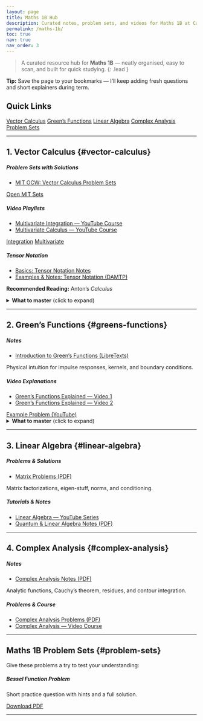 ```yaml
---
layout: page
title: Maths 1B Hub
description: Curated notes, problem sets, and videos for Maths 1B at Cambridge.
permalink: /maths-1b/
toc: true
nav: true
nav_order: 3
---
```


> A curated resource hub for **Maths 1B** — neatly organised, easy to scan, and built for quick studying.
{: .lead }

<div class="alert alert-info my-3" role="alert">
  <strong>Tip:</strong> Save the page to your bookmarks — I’ll keep adding fresh questions and short explainers during term.
</div>

## Quick Links
<div class="d-flex flex-wrap gap-2 mb-4">
  <a class="btn btn-primary btn-sm" href="#vector-calculus"><i class="fas fa-vector-square"></i> Vector Calculus</a>
  <a class="btn btn-primary btn-sm" href="#greens-functions"><i class="fas fa-wave-square"></i> Green’s Functions</a>
  <a class="btn btn-primary btn-sm" href="#linear-algebra"><i class="fas fa-th"></i> Linear Algebra</a>
  <a class="btn btn-primary btn-sm" href="#complex-analysis"><i class="fas fa-infinity"></i> Complex Analysis</a>
  <a class="btn btn-outline-secondary btn-sm" href="#problem-sets"><i class="fas fa-file-pen"></i> Problem Sets</a>
</div>

---

## 1. Vector Calculus {#vector-calculus}

<div class="row">
  <div class="col-md-6">
    <div class="card h-100 mb-3">
      <div class="card-body">
        <h5 class="card-title"><i class="fas fa-list-check"></i> Problem Sets with Solutions</h5>
        <ul class="mb-2">
          <li><a href="https://ocw.mit.edu" target="_blank" rel="noopener">MIT OCW: Vector Calculus Problem Sets</a></li>
        </ul>
        <a class="btn btn-sm btn-outline-primary" href="https://ocw.mit.edu" target="_blank" rel="noopener">Open MIT Sets</a>
      </div>
    </div>
  </div>
  <div class="col-md-6">
    <div class="card h-100 mb-3">
      <div class="card-body">
        <h5 class="card-title"><i class="fas fa-clapperboard"></i> Video Playlists</h5>
        <ul class="mb-2">
          <li><a href="#" target="_blank" rel="noopener">Multivariate Integration — YouTube Course</a></li>
          <li><a href="#" target="_blank" rel="noopener">Multivariate Calculus — YouTube Course</a></li>
        </ul>
        <div class="d-flex gap-2">
          <a class="btn btn-sm btn-outline-primary" href="#" target="_blank" rel="noopener">Integration</a>
          <a class="btn btn-sm btn-outline-primary" href="#" target="_blank" rel="noopener">Multivariate</a>
        </div>
      </div>
    </div>
  </div>
</div>

<div class="card mb-3">
  <div class="card-body">
    <h5 class="card-title"><i class="fas fa-square-root-variable"></i> Tensor Notation</h5>
    <ul class="mb-2">
      <li><a href="#" target="_blank" rel="noopener">Basics: Tensor Notation Notes</a></li>
      <li><a href="#" target="_blank" rel="noopener">Examples & Notes: Tensor Notation (DAMTP)</a></li>
    </ul>
    <p class="mb-1"><strong>Recommended Reading:</strong> Anton’s <em>Calculus</em></p>
  </div>
</div>

<details class="mb-3">
  <summary><strong>What to master</strong> (click to expand)</summary>
  <ul class="mt-2">
    <li>Gradient, divergence, curl; coordinate-free vs. coordinate expressions</li>
    <li>Line, surface, and volume integrals; change of variables & Jacobians</li>
    <li>Integral theorems: Green, Gauss, Stokes — when and why they apply</li>
  </ul>
</details>

---

## 2. Green’s Functions {#greens-functions}

<div class="row">
  <div class="col-md-7">
    <div class="card h-100 mb-3">
      <div class="card-body">
        <h5 class="card-title"><i class="fas fa-book-open"></i> Notes</h5>
        <ul class="mb-2">
          <li><a href="https://libretexts.org" target="_blank" rel="noopener">Introduction to Green’s Functions (LibreTexts)</a></li>
        </ul>
        <p class="mb-0">Physical intuition for impulse responses, kernels, and boundary conditions.</p>
      </div>
    </div>
  </div>
  <div class="col-md-5">
    <div class="card h-100 mb-3">
      <div class="card-body">
        <h5 class="card-title"><i class="fas fa-video"></i> Video Explanations</h5>
        <ul class="mb-2">
          <li><a href="#" target="_blank" rel="noopener">Green’s Functions Explained — Video 1</a></li>
          <li><a href="#" target="_blank" rel="noopener">Green’s Functions Explained — Video 2</a></li>
        </ul>
        <a class="btn btn-sm btn-outline-primary" href="#" target="_blank" rel="noopener">Example Problem (YouTube)</a>
      </div>
    </div>
  </div>
</div>

<details class="mb-3">
  <summary><strong>What to master</strong> (click to expand)</summary>
  <ul class="mt-2">
    <li>Constructing Green’s functions for ODEs/PDEs</li>
    <li>Convolution solutions & physical meaning</li>
    <li>Handling boundary conditions (Dirichlet/Neumann/mixed)</li>
  </ul>
</details>

---

## 3. Linear Algebra {#linear-algebra}

<div class="row">
  <div class="col-md-6">
    <div class="card h-100 mb-3">
      <div class="card-body">
        <h5 class="card-title"><i class="fas fa-file-lines"></i> Problems & Solutions</h5>
        <ul class="mb-2">
          <li><a href="#" target="_blank" rel="noopener">Matrix Problems (PDF)</a></li>
        </ul>
        <p class="mb-0">Matrix factorizations, eigen-stuff, norms, and conditioning.</p>
      </div>
    </div>
  </div>
  <div class="col-md-6">
    <div class="card h-100 mb-3">
      <div class="card-body">
        <h5 class="card-title"><i class="fas fa-chalkboard"></i> Tutorials & Notes</h5>
        <ul class="mb-2">
          <li><a href="#" target="_blank" rel="noopener">Linear Algebra — YouTube Series</a></li>
          <li><a href="#" target="_blank" rel="noopener">Quantum & Linear Algebra Notes (PDF)</a></li>
        </ul>
      </div>
    </div>
  </div>
</div>

---

## 4. Complex Analysis {#complex-analysis}

<div class="row">
  <div class="col-md-6">
    <div class="card h-100 mb-3">
      <div class="card-body">
        <h5 class="card-title"><i class="fas fa-diagram-project"></i> Notes</h5>
        <ul class="mb-2">
          <li><a href="#" target="_blank" rel="noopener">Complex Analysis Notes (PDF)</a></li>
        </ul>
        <p class="mb-0">Analytic functions, Cauchy’s theorem, residues, and contour integration.</p>
      </div>
    </div>
  </div>
  <div class="col-md-6">
    <div class="card h-100 mb-3">
      <div class="card-body">
        <h5 class="card-title"><i class="fas fa-graduation-cap"></i> Problems & Course</h5>
        <ul class="mb-2">
          <li><a href="#" target="_blank" rel="noopener">Complex Analysis Problems (PDF)</a></li>
          <li><a href="#" target="_blank" rel="noopener">Complex Analysis — Video Course</a></li>
        </ul>
      </div>
    </div>
  </div>
</div>

---

## Maths 1B Problem Sets {#problem-sets}

Give these problems a try to test your understanding:

<div class="card mb-3">
  <div class="card-body d-flex justify-content-between align-items-center">
    <div>
      <h5 class="card-title mb-1"><i class="fas fa-superscript"></i> Bessel Function Problem</h5>
      <p class="mb-0 text-muted">Short practice question with hints and a full solution.</p>
    </div>
    <div>
      <a class="btn btn-sm btn-outline-primary" href="#" target="_blank" rel="noopener">
        <i class="fas fa-download"></i> Download PDF
      </a>
    </div>
  </div>
</div>

---

